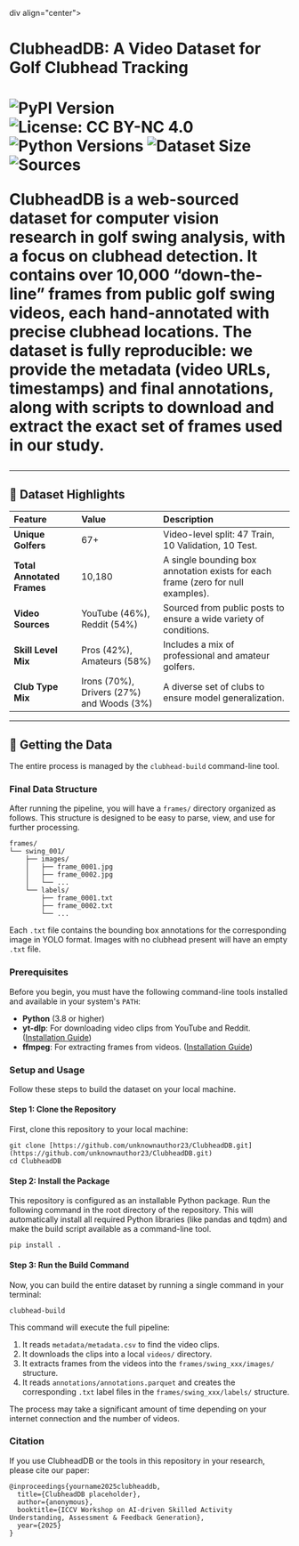 div align="center">
<h1>ClubheadDB: A Video Dataset for Golf Clubhead Tracking<h1>
</div>

![PyPI Version](https://img.shields.io/pypi/v/clubhead-db)
![License: CC BY-NC 4.0](https://img.shields.io/badge/License-CC_BY--NC_4.0-lightgrey.svg)
![Python Versions](https://img.shields.io/pypi/pyversions/clubhead-db)
![Dataset Size](https://img.shields.io/badge/Frames-10,000+-blue)
![Sources](https://img.shields.io/badge/sources-YouTube_%7C_Reddit-red)

**ClubheadDB** is a web-sourced dataset for computer vision research in golf swing analysis, with a focus on clubhead detection. It contains over 10,000 “down-the-line” frames from public golf swing videos, each hand-annotated with precise clubhead locations. The dataset is fully reproducible: we provide the metadata (video URLs, timestamps) and final annotations, along with scripts to download and extract the exact set of frames used in our study.

-----

## 🌟 Dataset Highlights

| Feature                | Value                      | Description                                                              |
| :--------------------- | :------------------------- | :----------------------------------------------------------------------- |
| **Unique Golfers** | 67+                        | Video-level split: 47 Train, 10 Validation, 10 Test.                     |
| **Total Annotated Frames** | 10,180                     | A single bounding box annotation exists for each frame (zero for null examples).          |
| **Video Sources** | YouTube (46%), Reddit (54%) | Sourced from public posts to ensure a wide variety of conditions.        |
| **Skill Level Mix** | Pros (42%), Amateurs (58%) | Includes a mix of professional and amateur golfers.                      |
| **Club Type Mix** | Irons (70%), Drivers (27%) and Woods (3%) | A diverse set of clubs to ensure model generalization.                   |

-----

## 🚀 Getting the Data

The entire process is managed by the `clubhead-build` command-line tool.

### Final Data Structure

After running the pipeline, you will have a `frames/` directory organized as follows. This structure is designed to be easy to parse, view, and use for further processing.
```plaintext
frames/
└── swing_001/
    ├── images/
    │   ├── frame_0001.jpg
    │   ├── frame_0002.jpg
    │   └── ...
    └── labels/
        ├── frame_0001.txt
        ├── frame_0002.txt
        └── ...
```
Each `.txt` file contains the bounding box annotations for the corresponding image in YOLO format. Images with no clubhead present will have an empty `.txt` file.

### Prerequisites

Before you begin, you must have the following command-line tools installed and available in your system's `PATH`:
-   **Python** (3.8 or higher)
-   **yt-dlp**: For downloading video clips from YouTube and Reddit. ([Installation Guide](https://github.com/yt-dlp/yt-dlp#installation))
-   **ffmpeg**: For extracting frames from videos. ([Installation Guide](https://ffmpeg.org/download.html))

### Setup and Usage

Follow these steps to build the dataset on your local machine.

#### Step 1: Clone the Repository
First, clone this repository to your local machine:

```plaintext
git clone [https://github.com/unknownauthor23/ClubheadDB.git](https://github.com/unknownauthor23/ClubheadDB.git) 
cd ClubheadDB
```

#### Step 2: Install the Package
This repository is configured as an installable Python package. Run the following command in the root directory of the repository. This will automatically install all required Python libraries (like pandas and tqdm) and make the build script available as a command-line tool.

```plaintext
pip install .
```

#### Step 3: Run the Build Command

Now, you can build the entire dataset by running a single command in your terminal:
```plaintext
clubhead-build
```
This command will execute the full pipeline:

1.  It reads `metadata/metadata.csv` to find the video clips.
2.  It downloads the clips into a local `videos/` directory.
3.  It extracts frames from the videos into the `frames/swing_xxx/images/` structure.
4.  It reads `annotations/annotations.parquet` and creates the corresponding `.txt` label files in the `frames/swing_xxx/labels/` structure.

The process may take a significant amount of time depending on your internet connection and the number of videos.

### Citation

If you use ClubheadDB or the tools in this repository in your research, please cite our paper:

```plaintext 
@inproceedings{yourname2025clubheaddb,
  title={ClubheadDB placeholder},
  author={anonymous},
  booktitle={ICCV Workshop on AI-driven Skilled Activity Understanding, Assessment & Feedback Generation},
  year={2025}
}
```

